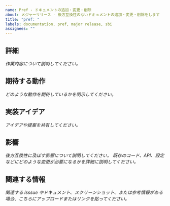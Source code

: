 ```yaml
---
name: Pref - ドキュメントの追加・変更・削除
about: メジャーリリース - 後方互換性のないドキュメントの追加・変更・削除をします
title: "pref: "
labels: documentation, pref, major release, sbi
assignees: ""
---
```


## 詳細

_作業内容について説明してください。_

## 期待する動作

_どのような動作を期待しているかを明示してください。_

## 実装アイデア

_アイデアや提案を共有してください。_

## 影響

_後方互換性に及ぼす影響について説明してください。_
_既存のコード、API、設定などにどのような変更が必要になるかを詳細に説明してください。_

## 関連する情報

_関連する Isssue やドキュメント、スクリーンショット、または参考情報がある場合、こちらにアップロードまたはリンクを貼ってください。_
